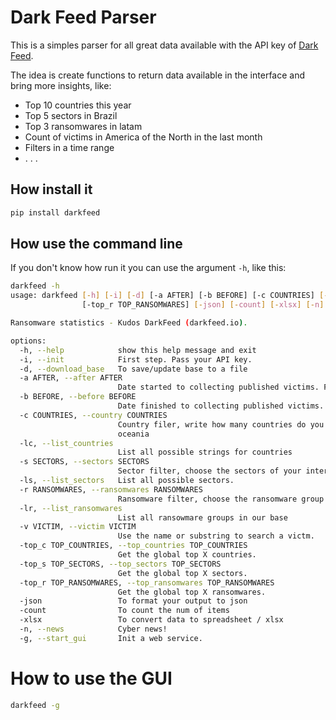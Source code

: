 # Dark Feed Parser

This is a simples parser for all great data available with the API key of [Dark Feed](https://darkfeed.io/).

The idea is create functions to return data available in the interface and bring more insights, like:
- Top 10 countries this year
- Top 5 sectors in Brazil
- Top 3 ransomwares in latam
- Count of victims in America of the North in the last month
- Filters in a time range
- . . . 

## How install it

```bash
pip install darkfeed
```

## How use the command line 

If you don't know how run it you can use the argument `-h`, like this:

```bash
darkfeed -h
usage: darkfeed [-h] [-i] [-d] [-a AFTER] [-b BEFORE] [-c COUNTRIES] [-lc] [-s SECTORS] [-ls] [-r RANSOMWARES] [-lr] [-v VICTIM] [-top_c TOP_COUNTRIES] [-top_s TOP_SECTORS]
                [-top_r TOP_RANSOMWARES] [-json] [-count] [-xlsx] [-n] [-g]

Ransomware statistics - Kudos DarkFeed (darkfeed.io).

options:
  -h, --help            show this help message and exit
  -i, --init            First step. Pass your API key.
  -d, --download_base   To save/update base to a file
  -a AFTER, --after AFTER
                        Date started to collecting published victims. Format: YYYY-MM-DD
  -b BEFORE, --before BEFORE
                        Date finished to collecting published victims. Format: YYYY-MM-DD
  -c COUNTRIES, --country COUNTRIES
                        Country filer, write how many countries do you want split by [,]. You could also use: latam, south_america, central_america, north_america, europe, asia, africa or
                        oceania
  -lc, --list_countries
                        List all possible strings for countries
  -s SECTORS, --sectors SECTORS
                        Sector filter, choose the sectors of your interest. You can choose more than one split then with [,]
  -ls, --list_sectors   List all possible sectors.
  -r RANSOMWARES, --ransomwares RANSOMWARES
                        Ransomware filter, choose the ransomware group of your interest. You can choose more than one split then with [,]
  -lr, --list_ransomwares
                        List all ransowmare groups in our base
  -v VICTIM, --victim VICTIM
                        Use the name or substring to search a victm.
  -top_c TOP_COUNTRIES, --top_countries TOP_COUNTRIES
                        Get the global top X countries.
  -top_s TOP_SECTORS, --top_sectors TOP_SECTORS
                        Get the global top X sectors.
  -top_r TOP_RANSOMWARES, --top_ransomwares TOP_RANSOMWARES
                        Get the global top X ransomwares.
  -json                 To format your output to json
  -count                To count the num of items
  -xlsx                 To convert data to spreadsheet / xlsx
  -n, --news            Cyber news!
  -g, --start_gui       Init a web service.
```

# How to use the GUI

```bash
darkfeed -g
```

